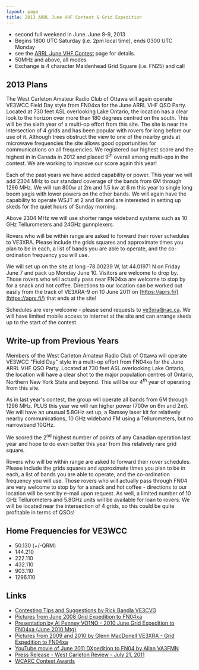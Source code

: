 ```yaml
---
layout: page
title: 2013 ARRL June VHF Contest & Grid Expedition
---
```


* second full weekend in June. June 8-9, 2013
* Begins 1800 UTC Saturday (i.e. 2pm local time), ends 0300 UTC Monday
* see the [ARRL June VHF Contest](https://www.arrl.org/june-vhf) page for details.
* 50MHz and above, all modes
* Exchange is 4 character Maidenhead Grid Square (i.e. FN25) and call

## 2013 Plans

The West Carleton Amateur Radio Club of Ottawa will again operate VE3WCC Field Day style from FN04xa for the June ARRL VHF QSO Party.  Located
at 730 feet ASL overlooking Lake Ontario, the location has a clear look to the horizon over more than 180 degrees centred on the south. This
will be the sixth year of a multi-op effort from this site.  The site is near the intersection of 4 grids and has been popular with rovers for
long before our use of it.  Although trees obstruct the view to one of the nearby grids at microwave frequencies the site allows good
opportunities for communications on all frequencies.  We registered our highest score and the highest in in Canada in 2012 and placed 9<sup>th</sup>
overall among multi-ops in the contest.  We are working to improve our score again this year!

Each of the past years we have added capability or power.  This year we will add 2304 MHz to our standard coverage of the bands from 6M
through 1296 MHz.  We will run 800w at 2m and 1.5 kw at 6 m this year to single long boom yagis with lower powers on the other bands.  We will
again have the capability to operate WSJT at 2 and 6m and are interested in setting up skeds for the quiet hours of Sunday morning.

Above 2304 MHz we will use shorter range wideband systems such as 10 GHz Tellurometers and 24GHz gunnplexers.

Rovers who will be within range are asked to forward their rover schedules to VE3XRA.  Please include the grids squares and approximate times
you plan to be in each, a list of bands you are able to operate, and the co-ordination frequency you will use.

We will set up on the site at long -78.00239 W, lat 44.01971 N on Friday June 7 and pack up Monday June 10.  Visitors are welcome to drop by.
Those rovers who will actually pass near FN04xa are welcome to stop by for a snack and hot coffee.  Directions to our location can be worked
out easily from the track of VE3XRA-9 on 10 June 2011 on [https://aprs.fi/](https://aprs.fi/) that ends at the site!

Schedules are very welcome - please send requests to [ve3xra@rac.ca](mailto:ve3xra@rac.ca).   We will have limited mobile access to internet at the site and can
arrange skeds up to the start of the contest.

## Write-up from Previous Years

Members of the West Carleton Amateur Radio Club of Ottawa will operate VE3WCC "Field Day" style in a multi-op effort from FN04xa for the June ARRL VHF QSO Party.  Located at 730 feet ASL overlooking Lake Ontario, the location will have a clear shot to the major population centres of Ontario, Northern New York State and beyond. This will be our 4<sup>th</sup> year of operating from this site.

As in last year's contest, the group will operate all bands from 6M through 1296 MHz. PLUS this year we will run higher power (700w on 6m and 2m).  We will have an unusual 5.8GHz set up, a Ramsey laser kit for relatively nearby communications,  10 GHz wideband FM using a Tellurometers, but no narrowband 10GHz.

We scored the 2<sup>nd</sup> highest number of points of any Canadian operation last year and hope to do even better this year from this relatively rare grid square.

Rovers who will be within range are asked to forward their rover schedules.  Please include the grids squares and approximate times you plan to be in each, a list of bands you are able to operate, and the co-ordination frequency you will use.  Those rovers who will actually pass through FN04 are very welcome to stop by for a snack and hot coffee - directions to our location will be sent by e-mail upon request.  As well, a limited number of 10 GHz Tellurometers and 5.8GHz units will be available for loan to rovers.  We will be located near the intersection of 4 grids, so this could be quite profitable in terms of QSOs!

## Home Frequencies for VE3WCC

* 50.130 (+/-QRM)
* 144.210
* 222.110
* 432.110
* 903.110
* 1296.110

## Links

* [Contesting Tips and Suggestions by Rick Bandla VE3CVG](contesting101.html)
* [Pictures from June 2008 Grid Expedition to FN04xa](gridexfn04200806/gridex_to_fn04.html)
* [Presentation by Al Penney VO1NO - 2010 June Grid Expedition to FN04xa (June 2010 Mtg)](presentations/wcc_grid_expedition_fn04_by_vo1no_201006_minimizer.pdf)
* [Pictures from 2009 and 2010 by Glenn MacDonell VE3XRA - Grid Expedition to FN04xa](http://ve3xra.fronthouse.ca/)
* [YouTube movie of June 2011 DXpedition to FN04 by Allan VA3FMN](https://www.youtube.com/watch?v=xmpNC0witLI)
* [Press Release - West Carleton Review - July 21, 2011](news/press1.html)
* [WCARC Contest Awards](awards/award1.html)
